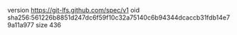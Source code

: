 version https://git-lfs.github.com/spec/v1
oid sha256:561226b8851d247dc6f59f10c32a75140c6b94344dcaccb31fdb14e79a11a977
size 436
